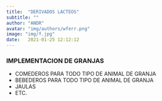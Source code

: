```yaml
---
title:  "DERIVADOS LACTEOS"
subtitle: ""
author: "ANDR"
avatar: "img/authors/wferr.png"
image: "img/f.jpg"
date:   2021-01-25 12:12:12
---
```


### IMPLEMENTACION DE GRANJAS
- COMEDEROS PARA TODO TIPO DE ANIMAL DE GRANJA
- BEBEDEROS PARA TODO TIPO DE ANIMAL DE GRANJA
- JAULAS 
- ETC.